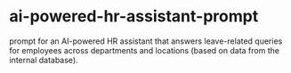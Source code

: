 # ai-powered-hr-assistant-prompt
prompt for an AI-powered HR assistant that answers leave-related queries for employees across departments and locations (based on data from the internal database).
